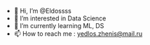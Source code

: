 - 👋 Hi, I’m @Eldossss
- 👀 I’m interested in Data Science 
- 🌱 I’m currently learning ML, DS
- 📫 How to reach me : yedlos.zhenis@mail.ru

<!---
Eldossss/Eldossss is a ✨ special ✨ repository because its `README.md` (this file) appears on your GitHub profile.
You can click the Preview link to take a look at your changes.
--->
